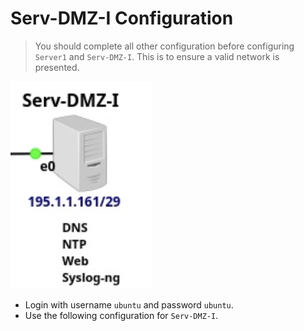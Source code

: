 # Serv-DMZ-I Configuration

> You should complete all other configuration before configuring `Server1` and `Serv-DMZ-I`. This is to ensure a valid network is presented.

![image](/img/15.png)

- Login with username `ubuntu` and password `ubuntu`.
- Use the following configuration for `Serv-DMZ-I`.